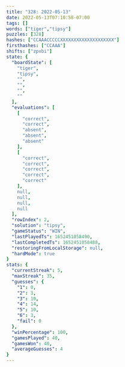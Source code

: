 ```yaml
---
title: "328: 2022-05-13"
date: 2022-05-13T07:10:58-07:00
tags: []
words: ["tiger","tipsy"]
puzzles: [328]
hashes: ["CCAAACCCCCXXXXXXXXXXXXXXXXXXXX"]
firsthashes: ["CCAAA"]
shifts: ["zpxbi"]
state: {
  "boardState": [
    "tiger",
    "tipsy",
    "",
    "",
    "",
    ""
  ],
  "evaluations": [
    [
      "correct",
      "correct",
      "absent",
      "absent",
      "absent"
    ],
    [
      "correct",
      "correct",
      "correct",
      "correct",
      "correct"
    ],
    null,
    null,
    null,
    null
  ],
  "rowIndex": 2,
  "solution": "tipsy",
  "gameStatus": "WIN",
  "lastPlayedTs": 1652451058490,
  "lastCompletedTs": 1652451058488,
  "restoringFromLocalStorage": null,
  "hardMode": true
}
stats: {
  "currentStreak": 5,
  "maxStreak": 35,
  "guesses": {
    "1": 0,
    "2": 3,
    "3": 10,
    "4": 14,
    "5": 10,
    "6": 3,
    "fail": 0
  },
  "winPercentage": 100,
  "gamesPlayed": 40,
  "gamesWon": 40,
  "averageGuesses": 4
}
---
```


<!-- more -->
